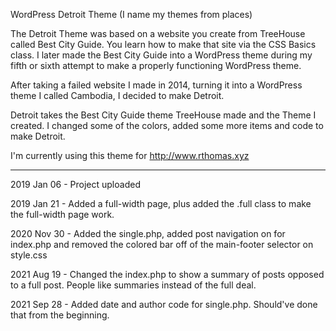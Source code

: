 WordPress Detroit Theme
(I name my themes from places)

The Detroit Theme was based on a website you create from TreeHouse called Best City Guide. You learn how to make that site via the CSS Basics class. I later made the Best City Guide into a WordPress theme during my fifth or sixth attempt to make a properly functioning WordPress theme.

After taking a failed website I made in 2014, turning it into a WordPress theme I called Cambodia, I decided to make Detroit.

Detroit takes the Best City Guide theme TreeHouse made and the Theme I created. I changed some of the colors, added some more items and code to make Detroit.

I'm currently using this theme for http://www.rthomas.xyz

--------

2019 Jan 06 - Project uploaded

2019 Jan 21 - Added a full-width page, plus added the .full class to make the full-width page work.

2020 Nov 30 - Added the single.php, added post navigation on for index.php and removed the colored bar off of the main-footer selector on style.css

2021 Aug 19 - Changed the index.php to show a summary of posts opposed to a full post. People like summaries instead of the full deal.

2021 Sep 28 - Added date and author code for single.php. Should've done that from the beginning.
